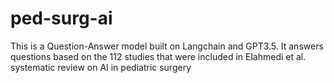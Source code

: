 # ped-surg-ai
This is a Question-Answer model built on Langchain and GPT3.5. It answers questions based on the 112 studies that were included in Elahmedi et al. systematic review on AI in pediatric surgery

